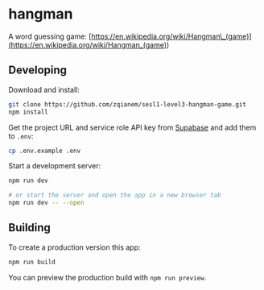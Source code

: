 # hangman

A word guessing game:
[https://en.wikipedia.org/wiki/Hangman\_(game)](<https://en.wikipedia.org/wiki/Hangman_(game)>)

## Developing

Download and install:

```bash
git clone https://github.com/zqianem/sesl1-level3-hangman-game.git
npm install
```

Get the project URL and service role API key from [Supabase](https://app.supabase.com/project/ejyhdjdsexqnttkydvve/settings/api) and add them to `.env`:

```bash
cp .env.example .env
```

Start a development server:

```bash
npm run dev

# or start the server and open the app in a new browser tab
npm run dev -- --open
```

## Building

To create a production version this app:

```bash
npm run build
```

You can preview the production build with `npm run preview`.
